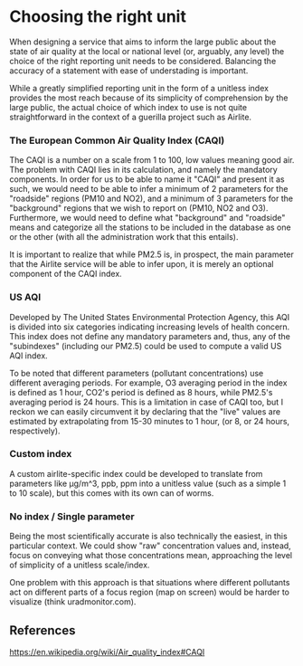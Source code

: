 # Choosing the right unit

When designing a service that aims to inform the large public about the state 
of air quality at the local or national level (or, arguably, any level) the 
choice of the right reporting unit needs to be considered. Balancing the 
accuracy of a statement with ease of understading is important. 

While a greatly simplified reporting unit in the form of a unitless index
provides the most reach because of its simplicity of comprehension by the large
public, the actual choice of which index to use is not quite straightforward in 
the context of a guerilla project such as Airlite.


### The European Common Air Quality Index (CAQI)

The CAQI is a number on a scale from 1 to 100, low values meaning good air. The 
problem with CAQI lies in its calculation, and namely the mandatory components. 
In order for us to be able to name it "CAQI" and present it as such, we would 
need to be able to infer a minimum of 2 parameters for the "roadside" regions
(PM10 and NO2), and a minimum of 3 parameters for the "background" regions that
we wish to report on (PM10, NO2 and O3). Furthermore, we would need to define 
what "background" and "roadside" means and categorize all the stations 
to be included in the database as one or the other (with all the administration 
work that this entails). 

It is important to realize that while PM2.5 is, in prospect, the main parameter 
that the Airlite service will be able to infer upon, it is merely an optional 
component of the CAQI index.


### US AQI

Developed by The United States Environmental Protection Agency, this AQI is 
divided into six categories indicating increasing levels of health concern.
This index does not define any mandatory parameters and, thus, any of the 
"subindexes" (including our PM2.5) could be used to compute a valid US AQI
index.

To be noted that different parameters (pollutant concentrations) use different
averaging periods. For example, O3 averaging period in the index is defined as 
1 hour, CO2's period is defined as 8 hours, while PM2.5's averaging period is
24 hours. This is a limitation in case of CAQI too, but I reckon we can easily
circumvent it by declaring that the "live" values are estimated by 
extrapolating from 15-30 minutes to 1 hour, (or 8, or 24 hours, respectively).

### Custom index

A custom airlite-specific index could be developed to translate from parameters
like µg/m^3, ppb, ppm into a unitless value (such as a simple 1 to 10 scale), 
but this comes with its own can of worms.


### No index / Single parameter

Being the most scientifically accurate is also technically the easiest, in 
this particular context. We could show "raw" concentration values and, instead,
focus on conveying what those concentrations mean, approaching the level
of simplicity of a unitless scale/index.

One problem with this approach is that situations where different pollutants 
act on different parts of a focus region (map on screen) would be harder to 
visualize (think uradmonitor.com).


## References
https://en.wikipedia.org/wiki/Air_quality_index#CAQI
